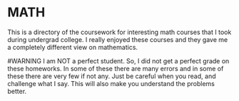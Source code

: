 # MATH
This is a directory of the coursework for interesting math courses that I took 
during undergrad college. I really enjoyed these courses and they gave me a completely
different view on mathematics.

#WARNING
I am NOT a perfect student. So, I did not get a perfect grade on these homeworks.
In some of these there are many errors and in some of these there are very few if not any.
Just be careful when you read, and challenge what I say. This will also make you understand
the problems better.
